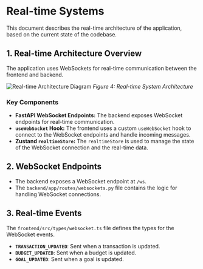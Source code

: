 # Real-time Systems

This document describes the real-time architecture of the application, based on the current state of the codebase.

## 1. Real-time Architecture Overview

The application uses WebSockets for real-time communication between the frontend and backend.

![Real-time Architecture Diagram](./images/real-time-architecture.png)
*Figure 4: Real-time System Architecture*

### Key Components

*   **FastAPI WebSocket Endpoints:** The backend exposes WebSocket endpoints for real-time communication.
*   **`useWebSocket` Hook:** The frontend uses a custom `useWebSocket` hook to connect to the WebSocket endpoints and handle incoming messages.
*   **Zustand `realtimeStore`:** The `realtimeStore` is used to manage the state of the WebSocket connection and the real-time data.

## 2. WebSocket Endpoints

*   The backend exposes a WebSocket endpoint at `/ws`.
*   The `backend/app/routes/websockets.py` file contains the logic for handling WebSocket connections.

## 3. Real-time Events

The `frontend/src/types/websocket.ts` file defines the types for the WebSocket events.

*   **`TRANSACTION_UPDATED`**: Sent when a transaction is updated.
*   **`BUDGET_UPDATED`**: Sent when a budget is updated.
*   **`GOAL_UPDATED`**: Sent when a goal is updated.